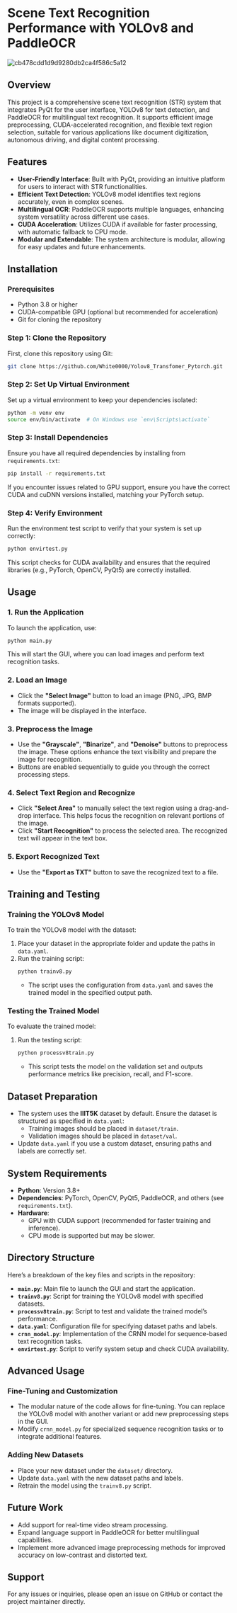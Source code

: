 # Scene Text Recognition Performance with YOLOv8 and PaddleOCR

![cb478cdd1d9d9280db2ca4f586c5a12](https://github.com/user-attachments/assets/b1ea2efc-59bb-4f55-8401-a42114ca0bca)


## Overview
This project is a comprehensive scene text recognition (STR) system that integrates PyQt for the user interface, YOLOv8 for text detection, and PaddleOCR for multilingual text recognition. It supports efficient image preprocessing, CUDA-accelerated recognition, and flexible text region selection, suitable for various applications like document digitization, autonomous driving, and digital content processing.

## Features
- **User-Friendly Interface**: Built with PyQt, providing an intuitive platform for users to interact with STR functionalities.
- **Efficient Text Detection**: YOLOv8 model identifies text regions accurately, even in complex scenes.
- **Multilingual OCR**: PaddleOCR supports multiple languages, enhancing system versatility across different use cases.
- **CUDA Acceleration**: Utilizes CUDA if available for faster processing, with automatic fallback to CPU mode.
- **Modular and Extendable**: The system architecture is modular, allowing for easy updates and future enhancements.

## Installation

### Prerequisites
- Python 3.8 or higher
- CUDA-compatible GPU (optional but recommended for acceleration)
- Git for cloning the repository

### Step 1: Clone the Repository
First, clone this repository using Git:
```bash
git clone https://github.com/White0000/Yolov8_Transfomer_Pytorch.git
```

### Step 2: Set Up Virtual Environment

Set up a virtual environment to keep your dependencies isolated:
```bash
python -m venv env
source env/bin/activate  # On Windows use `env\Scripts\activate`
```

### Step 3: Install Dependencies
Ensure you have all required dependencies by installing from `requirements.txt`:
```bash
pip install -r requirements.txt
```
If you encounter issues related to GPU support, ensure you have the correct CUDA and cuDNN versions installed, matching your PyTorch setup.

### Step 4: Verify Environment
Run the environment test script to verify that your system is set up correctly:
```bash
python envirtest.py
```
This script checks for CUDA availability and ensures that the required libraries (e.g., PyTorch, OpenCV, PyQt5) are correctly installed.

## Usage

### 1. Run the Application
To launch the application, use:
```bash
python main.py
```
This will start the GUI, where you can load images and perform text recognition tasks.

### 2. Load an Image
- Click the **"Select Image"** button to load an image (PNG, JPG, BMP formats supported).
- The image will be displayed in the interface.

### 3. Preprocess the Image
- Use the **"Grayscale"**, **"Binarize"**, and **"Denoise"** buttons to preprocess the image. These options enhance the text visibility and prepare the image for recognition.
- Buttons are enabled sequentially to guide you through the correct processing steps.

### 4. Select Text Region and Recognize
- Click **"Select Area"** to manually select the text region using a drag-and-drop interface. This helps focus the recognition on relevant portions of the image.
- Click **"Start Recognition"** to process the selected area. The recognized text will appear in the text box.

### 5. Export Recognized Text
- Use the **"Export as TXT"** button to save the recognized text to a file.

## Training and Testing

### Training the YOLOv8 Model
To train the YOLOv8 model with the dataset:
1. Place your dataset in the appropriate folder and update the paths in `data.yaml`.
2. Run the training script:
   ```bash
   python trainv8.py
   ```
   - The script uses the configuration from `data.yaml` and saves the trained model in the specified output path.

### Testing the Trained Model
To evaluate the trained model:
1. Run the testing script:
   ```bash
   python processv8train.py
   ```
   - This script tests the model on the validation set and outputs performance metrics like precision, recall, and F1-score.

## Dataset Preparation
- The system uses the **IIIT5K** dataset by default. Ensure the dataset is structured as specified in `data.yaml`:
  - Training images should be placed in `dataset/train`.
  - Validation images should be placed in `dataset/val`.
- Update `data.yaml` if you use a custom dataset, ensuring paths and labels are correctly set.

## System Requirements
- **Python**: Version 3.8+
- **Dependencies**: PyTorch, OpenCV, PyQt5, PaddleOCR, and others (see `requirements.txt`).
- **Hardware**: 
  - GPU with CUDA support (recommended for faster training and inference).
  - CPU mode is supported but may be slower.

## Directory Structure
Here’s a breakdown of the key files and scripts in the repository:

- **`main.py`**: Main file to launch the GUI and start the application.
- **`trainv8.py`**: Script for training the YOLOv8 model with specified datasets.
- **`processv8train.py`**: Script to test and validate the trained model’s performance.
- **`data.yaml`**: Configuration file for specifying dataset paths and labels.
- **`crnn_model.py`**: Implementation of the CRNN model for sequence-based text recognition tasks.
- **`envirtest.py`**: Script to verify system setup and check CUDA availability.

## Advanced Usage
### Fine-Tuning and Customization
- The modular nature of the code allows for fine-tuning. You can replace the YOLOv8 model with another variant or add new preprocessing steps in the GUI.
- Modify `crnn_model.py` for specialized sequence recognition tasks or to integrate additional features.

### Adding New Datasets
- Place your new dataset under the `dataset/` directory.
- Update `data.yaml` with the new dataset paths and labels.
- Retrain the model using the `trainv8.py` script.

## Future Work
- Add support for real-time video stream processing.
- Expand language support in PaddleOCR for better multilingual capabilities.
- Implement more advanced image preprocessing methods for improved accuracy on low-contrast and distorted text.

## Support
For any issues or inquiries, please open an issue on GitHub or contact the project maintainer directly.

